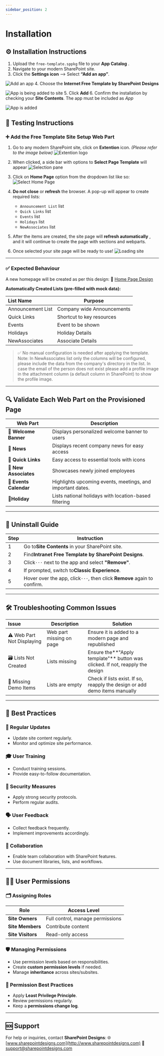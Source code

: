 ```yaml
---
sidebar_position: 2
---
```

# Installation

## ⚙️ Installation Instructions

1. Upload the `free-template.sppkg` file to your **App Catalog** .
2. Navigate to your modern SharePoint site.
3. Click the **Settings icon** --> Select  **“Add an app”**.

![Add an app](./assets/Addapp.png)
4. Choose the **Internet Free Template by SharePoint Designs**

![App is being added to site](./assets/Addapp2.jpg)
5. Click **Add**
6. Confirm the installation by checking your **Site Contents**. The app must be included as *App*

![App is added](./assets/Appadded.png)

## 🧪 Testing Instructions

### ➕ Add the Free Template Site Setup Web Part

1. Go to any modern SharePoint site, click on **Extention**  icon. *(Please refer to the image below)*
   ![Extention logo](./assets/extentionlogo.png)
2. When clicked, a side bar with options to **Select Page Template** will appear
   ![Selection pane](./assets/ExtS1.jpg)
3. Click on **Home Page** option from the dropdown list like so:
   ![Select Home Page](./assets/ExtS2.png)
4. **Do not close** or **refresh** the browser. A pop-up will appear to create required lists:

   - `Announcement List` list
   - `Quick Links` list
   - `Events` list
   - `Holidays` list
   - `NewAssociates` list
5. After the items are created, the site page will **refresh automatically** , and it will continue to create the page with sections and webparts.
6. Once selected your site page will be ready to use!
   ![Loading site](./assets/ExtS3.jpg)

---

### ✅ Expected Behaviour

A new homepage will be created as per this design:
🔗 [Home Page Design](https://www.sharepointdesigns.com/diy-intranet-designs)

**Automatically Created Lists (pre-filled with mock data):**


| List Name         | Purpose                    |
| :------------------ | ---------------------------- |
| Announcement List | Company wide Announcements |
| Quick Links       | Shortcut to key resources  |
| Events            | Event to be shown          |
| Holidays          | Holiday Details            |
| NewAssociates     | Associate Details          |

> ✅ No manual configuration is needed after applying the template.
> Note: In NewAssociates list only the columns will be configured, please include the data from the company's directory in the list. In case the email of the person does not exist please add a profile image in the attachment column (a default column in SharePoint) to show the profile image.

---

## 🔍 Validate Each Web Part on the Provisioned Page


| Web Part               | Description                                                |
| ------------------------ | ------------------------------------------------------------ |
| **🚩 Welcome Banner**  | Displays personalized welcome banner to users              |
| **🚨 News**            | Displays recent company news for easy access               |
| **🔗 Quick Links**     | Easy access to essential tools with icons                  |
| **👥 New Associates**  | Showcases newly joined employees                           |
| **📅 Events Calendar** | Highlights upcoming events, meetings, and important dates. |
| **🎈Holiday**          | Lists national holidays with location-based filtering      |

---

## 🧹 Uninstall Guide


| Step | Instruction                                                                |
| ------ | ---------------------------------------------------------------------------- |
| 1    | Go to**Site Contents** in your SharePoint site.                            |
| 2    | Find**Intranet Free Template by SharePoint Designs**.                      |
| 3    | Click`···` next to the app and select **"Remove"**.                     |
| 4    | If prompted, switch to**Classic Experience**.                              |
| 5    | Hover over the app, click`···`, then click **Remove** again to confirm. |

---

## 🛠️ Troubleshooting Common Issues


| Issue                        | Description              | Solution                                                                      |
| :----------------------------- | -------------------------- | ------------------------------------------------------------------------------- |
| ⚠️ Web Part Not Displaying | Web part missing on page | Ensure it is added to a modern page and republished                           |
| 🗃️ Lists Not Created       | Lists missing            | Ensure the**"Apply template"** button was clicked. If not, reapply the design |
| 📝 Missing Demo Items        | Lists are empty          | Check if lists exist. If so, reapply the design or add demo items manually    |

---

## 🌟 Best Practices

### 🔁 Regular Updates

- Update site content regularly.
- Monitor and optimize site performance.

### 🎓 User Training

- Conduct training sessions.
- Provide easy-to-follow documentation.

### 🔐 Security Measures

- Apply strong security protocols.
- Perform regular audits.

### 🗣️ User Feedback

- Collect feedback frequently.
- Implement improvements accordingly.

### 🤝 Collaboration

- Enable team collaboration with SharePoint features.
- Use document libraries, lists, and workflows.

---

## 🧑‍💼 User Permissions

### 🗂️ Assigning Roles


| Role              | Access Level                     |
| ------------------- | ---------------------------------- |
| **Site Owners**   | Full control, manage permissions |
| **Site Members**  | Contribute content               |
| **Site Visitors** | Read-only access                 |

### 🛡️ Managing Permissions

- Use permission levels based on responsibilities.
- Create **custom permission levels** if needed.
- Manage **inheritance** across sites/subsites.

### 🧾 Permission Best Practices

- Apply **Least Privilege Principle**.
- Review permissions regularly.
- Keep a **permissions change log**.

---

## 🆘 Support

For help or inquiries, contact **SharePoint Designs**:
🌐 [www.sharepointdesigns.com](http://www.sharepointdesigns.com)
📧 support@sharepointdesigns.com
